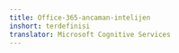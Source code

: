 ```yaml
---
title: Office-365-ancaman-intelijen
inshort: terdefinisi
translator: Microsoft Cognitive Services
---
```




